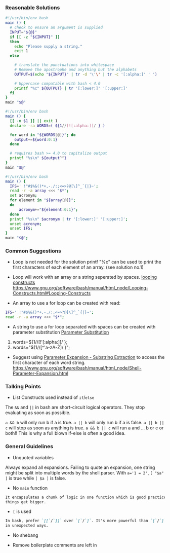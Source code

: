 ### Reasonable Solutions

```bash
#!/usr/bin/env bash
main () {    
  # check to ensure an argument is supplied
  INPUT="${@}"
  if [[ -z "${INPUT}" ]]
  then
    echo "Please supply a string."
    exit 1
  else

    # translate the punctuations into whitespace 
    # Remove the apostrophe and anything but the alphabets
    OUTPUT=$(echo "${INPUT}" | tr -d '\'\' | tr -c '[:alpha:]' ' ')

    # Uppercase compatable with bash < 4.0
    printf "%c" ${OUTPUT} | tr '[:lower:]' '[:upper:]'
  fi
}
main "$@"

#!/usr/bin/env bash
main () {
  [[ -n $1 ]] || exit 1
  declare -ra WORDS=( ${1//[![:alpha:]]/ } )

  for word in "${WORDS[@]}"; do
    output+=${word:0:1}
  done

  # requires bash >= 4.0 to capitalize output
  printf "%s\n" ${output^^}
}
main "$@"

#!/usr/bin/env bash
main () {
  IFS=' !"#$%&()*+,-./:;<=>?@[\]^_`{|}~';
  read -r -a array <<< "$*";
  set acronym;
  for element in "${array[@]}";
  do
      acronym+="${element:0:1}";
  done
  printf "%s\n" $acronym | tr '[:lower:]' '[:upper:]';
  unset acronym;
  unset IFS;
}
main "$@";
```

### Common Suggestions

* Loop is not needed for the solution printf "%c" can be used to print the first characters of each element of an array. (see solution no.1) 

* Loop will work with an array or a string seperated by spaces.  [looping constructs](https://www.gnu.org/software/bash/manual/html_node/Looping-Constructs.html#Looping-Constructs) https://www.gnu.org/software/bash/manual/html_node/Looping-Constructs.html#Looping-Constructs

* An array to use a for loop can be created with read:

```bash
IFS=' !"#$%&()*+,-./:;<=>?@[\]^_`{|}~';
read -r -a array <<< "$*";
```

* A string to use a for loop separated with spaces can be created with parameter substitution [Parameter Substitution](https://tldp.org/LDP/abs/html/parameter-substitution.html)
1) words=${1//[!\'[:alpha:]]/ };
2) words="${1//[^\'a-zA-Z]/ }";

* Suggest using [Parameter Expansion - Substring Extraction](https://www.gnu.org/software/bash/manual/html_node/Shell-Parameter-Expansion.html) to access the first character of each word string. https://www.gnu.org/software/bash/manual/html_node/Shell-Parameter-Expansion.html

### Talking Points

* List Constructs used instead of `if`/`else`

The `&&` and `||` in bash are short-circuit logical operators. They stop evaluating as soon as possible.

`a && b` will only run b if a is true. `a || b` will only run b if a is false. `a || b || c` will stop as soon as anything is true. `a && b || c` will run a and ... b or c or both!! This is why a full blown if-else is often a good idea.

### General Guidelines

* Unquoted variables

Always expand all expansions. Failing to quote an expansion, one string might be split into multiple words by the shell parser. With `a='1 = 2'`, `[ "$a" ]` is true while `[ $a ]` is false.

* No `main` function

```md
It encapsulates a chunk of logic in one function which is good practice for when
things get bigger.
```

* `[` is used

```md
In bash, prefer `[[`/`]]` over `[`/`]`. It's more powerful than `[`/`]` and less likely to act
in unexpected ways.
```

* No shebang

* Remove boilerplate comments are left in
